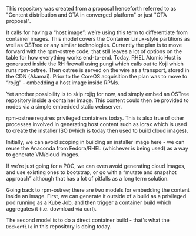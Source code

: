 This repository was created from a proposal henceforth referred to as
"Content distribution and OTA in converged platform" or just "OTA proposal".

It calls for having a “host image”; we’re using this term to differentiate from
container images. This model covers the Container Linux-style partitions as well
as OSTree or any similar technologies. Currently the plan is to move forward
with the rpm-ostree code; that still leaves a lot of options on the table for
how everything works end-to-end. Today, RHEL Atomic Host is generated inside the
RH firewall using pungi which calls out to Koji which runs rpm-ostree. Then
ostree is served on the wire as a transport, stored in the CDN (Akamai). Prior
to the CoreOS acquisition the plan was to move to “rojig” - embedding a host
image inside RPMs.

Yet another possibility is to skip rojig for now, and simply embed an OSTree
repository inside a container image. This content could then be provided to
nodes via a simple embedded static webserver.

rpm-ostree requires privileged containers today. This is also true of other
processes involved in generating host content such as lorax which is used to
create the installer ISO (which is today then used to build cloud images).

Initially, we can avoid scoping in building an installer image here - we can
reuse the Anaconda from Fedora/RHEL (whichever is being used) as a way to
generate VM/cloud images.

If we’re just going for a POC, we can even avoid generating cloud images, and
use existing ones to bootstrap, or go with a “mutate and snapshot approach”
although that has a lot of pitfalls as a long term solution.

Going back to rpm-ostree; there are two models for embedding the content inside
an image. First, we can generate it outside of a build as a privileged pod
running as a Kube Job, and then trigger a container build which aggregates it
(i.e. download via curl).

The second model is to do a direct container build - that's what the `Dockerfile`
in this repository is doing today.
